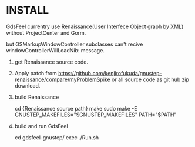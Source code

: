 INSTALL
===============

GdsFeel currentry use Renaissance(User Interfece Object graph by XML) without ProjectCenter and Gorm.

but GSMarkupWindowController subclasses can't recive windowControllerWillLoadNib: message.

1. get Renaissance source code.
2. Apply patch from 
      <https://github.com/kenjirofukuda/gnustep-renaissance/compare/myProblemSpike>
      or all source code as git hub zip download.
3. build Renaissance
    
    cd {Renaissance source path}
    make 
    sudo make -E GNUSTEP_MAKEFILES="$GNUSTEP_MAKEFILES" PATH="$PATH"

4. build and run GdsFeel
    
    cd gdsfeel-gnustep/
    exec ./Run.sh


